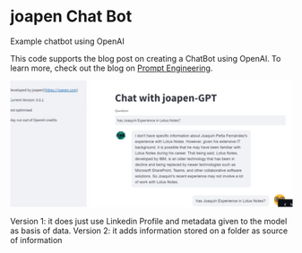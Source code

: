 # joapen Chat Bot
Example chatbot using OpenAI

This code supports the blog post on creating a ChatBot using OpenAI. To learn more, check out the blog on [Prompt Engineering](https://medium.com/prompt-engineering/how-to-create-a-powerful-chatbot-in-minutes-with-streamlit-and-openai-gpt-3-5-7954e8e05db0).

<div align="center">
  <img src="images/joapen-chat-gpt-1.jpg" alt="Joaquin GPT-2 Chatbot">
</div>

Version 1: it does just use Linkedin Profile and metadata given to the model as basis of data.
Version 2: it adds information stored on a folder as source of information
